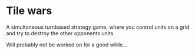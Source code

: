 # Tile wars

A simultaneous turnbased strategy game, where you control units on a grid and try to destroy the other opponents units

Will probably not be worked on for a good while...
